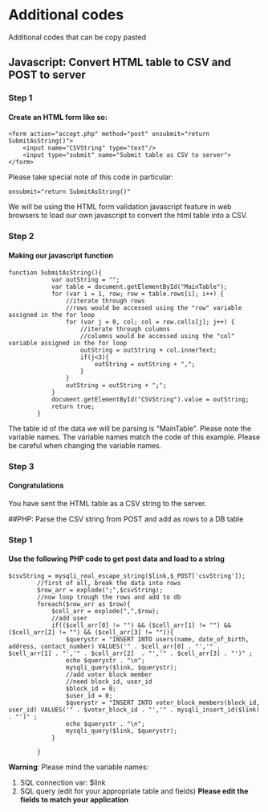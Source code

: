 # Additional codes
Additional codes that can be copy pasted
## Javascript: Convert HTML table to CSV and POST to server
### Step 1
#### Create an HTML form like so:
```
<form action="accept.php" method="post" onsubmit="return SubmitAsString()">
	<input name="CSVString" type="text"/>
	<input type="submit" name="Submit table as CSV to server">
</form>
```

Please take special note of this code in particular:
```
onsubmit="return SubmitAsString()"
```
We will be using the HTML form validation javascript feature in web browsers to load our own javascript to convert the html table into a CSV. 
### Step 2
#### Making our javascript function
```
function SubmitAsString(){
            var outString = "";
            var table = document.getElementById("MainTable");
            for (var i = 1, row; row = table.rows[i]; i++) {
                //iterate through rows
                //rows would be accessed using the "row" variable assigned in the for loop
                for (var j = 0, col; col = row.cells[j]; j++) {
                    //iterate through columns
                    //columns would be accessed using the "col" variable assigned in the for loop
                    outString = outString + col.innerText;
                    if(j<3){
                        outString = outString + ",";
                    }
                }  
                outString = outString + ";";
            }
            document.getElementById("CSVString").value = outString;
            return true;
        }
```
The table id of the data we will be parsing is "MainTable".
Please note the variable names. The variable names match the code of this example. Please be careful when changing the variable names.
### Step 3
#### Congratulations
You have sent the HTML table as a CSV string to the server.

##PHP: Parse the CSV string from POST  and add as rows to a DB table
### Step 1
#### Use the following PHP code to get post data and load to a string
```
$csvString = mysqli_real_escape_string($link,$_POST['csvString']);
        //first of all, break the data into rows
        $row_arr = explode(";",$csvString);
        //now loop trough the rows and add to db
        foreach($row_arr as $row){
            $cell_arr = explode(",",$row);
            //add user
            if(($cell_arr[0] != "") && ($cell_arr[1] != "") && ($cell_arr[2] != "") && ($cell_arr[3] != "")){
                $querystr = "INSERT INTO users(name, date_of_birth, address, contact_number) VALUES('" . $cell_arr[0] . "','" . $cell_arr[1] . "','" . $cell_arr[2]  . "','" . $cell_arr[3] . "')" ;
                echo $querystr . "\n";
                mysqli_query($link, $querystr);
                //add voter block member
                //need block_id, user_id
                $block_id = 0;
                $user_id = 0;
                $querystr = "INSERT INTO voter_block_members(block_id, user_id) VALUES('" . $voter_block_id . "','" . mysqli_insert_id($link) . "')" ;
                echo $querystr . "\n";
                mysqli_query($link, $querystr);
            }
           
        }
```
**Warning**: Please mind the variable names:
1. SQL connection var: $link
2. SQL query (edit for your appropriate table and fields)
**Please edit the fields to match your application**
